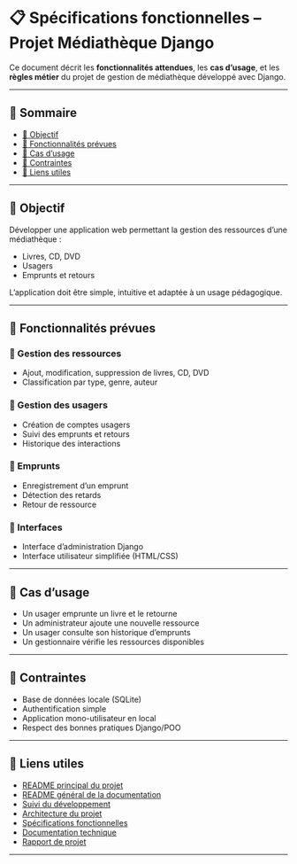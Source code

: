 # 📋 Spécifications fonctionnelles – Projet Médiathèque Django

Ce document décrit les **fonctionnalités attendues**, les **cas d’usage**, et les **règles métier** du projet de gestion de médiathèque développé avec Django.

---

## 🧭 Sommaire

- [🎯 Objectif](#-objectif)
- [🧩 Fonctionnalités prévues](#-fonctionnalités-prévues)
- [👥 Cas d’usage](#-cas-dusage)
- [📌 Contraintes](#-contraintes)
- [📎 Liens utiles](#-liens-utiles)

---

## 🎯 Objectif

Développer une application web permettant la gestion des ressources d’une médiathèque :
- Livres, CD, DVD
- Usagers
- Emprunts et retours

L’application doit être simple, intuitive et adaptée à un usage pédagogique.

---

## 🧩 Fonctionnalités prévues

### 🔹 Gestion des ressources
- Ajout, modification, suppression de livres, CD, DVD
- Classification par type, genre, auteur

### 🔹 Gestion des usagers
- Création de comptes usagers
- Suivi des emprunts et retours
- Historique des interactions

### 🔹 Emprunts
- Enregistrement d’un emprunt
- Détection des retards
- Retour de ressource

### 🔹 Interfaces
- Interface d’administration Django
- Interface utilisateur simplifiée (HTML/CSS)

---

## 👥 Cas d’usage

- Un usager emprunte un livre et le retourne
- Un administrateur ajoute une nouvelle ressource
- Un usager consulte son historique d’emprunts
- Un gestionnaire vérifie les ressources disponibles

---

## 📌 Contraintes

- Base de données locale (SQLite)
- Authentification simple
- Application mono-utilisateur en local
- Respect des bonnes pratiques Django/POO

---

## 📎 Liens utiles

- [README principal du projet](../../README.md)
- [README général de la documentation](../README.md)
- [Suivi du développement](../developpement/README-dev.md)
- [Architecture du projet](../architecture/README-archi.md)
- [Spécifications fonctionnelles](../fonctionnel/README-fonct.md)  
- [Documentation technique](../technique/README-tech.md)
- [Rapport de projet](../../delivery/rapport/rapport-projet.md)

---

